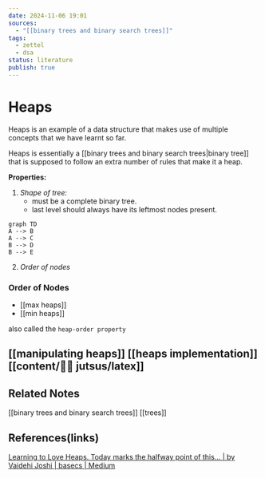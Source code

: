 ```yaml
---
date: 2024-11-06 19:01
sources:
  - "[[binary trees and binary search trees]]"
tags:
  - zettel
  - dsa
status: literature
publish: true
---
```

# Heaps

Heaps is an example of a data structure that makes use of multiple concepts that we have learnt so far. 

Heaps is essentially a [[binary trees and binary search trees|binary tree]] that is supposed to follow an extra number of rules that make it a heap.

**Properties:**
1. *Shape of tree:* 
	- must be a complete binary tree. 
	- last level should always have its leftmost nodes present.
```mermaid
graph TD
A --> B
A --> C
B --> D
B --> E
```
2. *Order of nodes*

### Order of Nodes 

- [[max heaps]]
- [[min heaps]]

also called the `heap-order property` 

[[manipulating heaps]]
[[heaps implementation]]
[[content/🥷🏽 jutsus/latex]]
---
## Related Notes
[[binary trees and binary search trees]]
[[trees]]

## References(links)
[Learning to Love Heaps. Today marks the halfway point of this… | by Vaidehi Joshi | basecs | Medium](https://medium.com/basecs/learning-to-love-heaps-cef2b273a238)